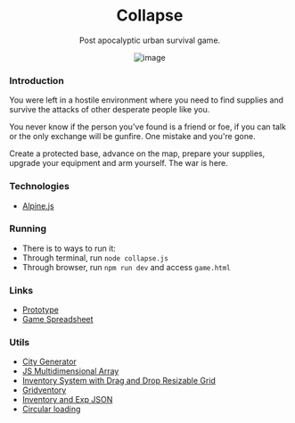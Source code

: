 <div align="center">
  <h1>Collapse</h1>
  <p>Post apocalyptic urban survival game.</p>
  
  ![image](https://user-images.githubusercontent.com/31961274/169634343-b36f2e81-795d-4f07-a975-c484a50c5e3b.png)
</div>

### Introduction

You were left in a hostile environment where you need to find supplies and survive the attacks of other desperate people like you.

You never know if the person you've found is a friend or foe, if you can talk or the only exchange will be gunfire. One mistake and you're gone.

Create a protected base, advance on the map, prepare your supplies, upgrade your equipment and arm yourself. The war is here.

### Technologies

- [Alpine.js](https://alpinejs.dev/)

### Running

- There is to ways to run it:
- Through terminal, run `node collapse.js`
- Through browser, run `npm run dev` and access `game.html`

### Links

- [Prototype](https://www.figma.com/file/oVv5bw08M73gsRC3GLoaJO/Collapse-Game)
- [Game Spreadsheet](https://docs.google.com/spreadsheets/d/19G5VPwFvL-PDChpudt51M9IIyTIZgfCRWUyxn13xQeQ/edit)

### Utils
- [City Generator](https://watabou.itch.io/medieval-fantasy-city-generator)
- [JS Multidimensional Array](https://www.javascripttutorial.net/javascript-multidimensional-array/)
- [Inventory System with Drag and Drop Resizable Grid](https://codepen.io/MadLittleMods/pen/vmhLF)
- [Gridventory](https://codepen.io/sean_codes/details/ZREJPx)
- [Inventory and Exp JSON](https://codepen.io/punkydrewster713/pen/xZKaYB)
- [Circular loading](https://codepen.io/ademilter/pen/JDtcy)
